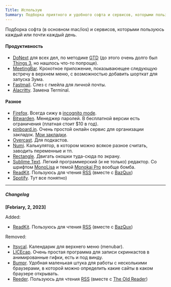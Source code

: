 ```yaml
---
Title: Использую
Summary: Подборка приятного и удобного софта и сервисов, которыми пользуюсь каждый или почти каждый день.
---
```


Подборка софта (в основном mac/ios) и сервисов, которыми пользуюсь каждый или почти каждый день.

#### Продуктивность

* [DoNext](https://apps.apple.com/us/app/donext-to-do-list/id1471853306) для всех дел, по методике [GTD](https://ru.wikipedia.org/wiki/Getting_Things_Done) (до этого очень долго был [Things 3](https://culturedcode.com/things/), но нашлось что-то попроще).
* [MeetingBar](https://meetingbar.onrender.com/). Крохотное приложение, показываюещее следующую встречу в верхнем меню, с возможностью добавить шорткат для запуска Зума.
* [Fastmail](https://fastmail.com). Слез с гмейла для личной почты.
* [Alacritty](https://alacritty.org/). Замена Terminal.

#### Разное

* [Firefox](https://getfirefox.com). Всегда сижу в [incognito mode](https://ru.wikipedia.org/wiki/%D0%A0%D0%B5%D0%B6%D0%B8%D0%BC_%D0%B8%D0%BD%D0%BA%D0%BE%D0%B3%D0%BD%D0%B8%D1%82%D0%BE).
* [Bitwarden](https://www.bitwarden.com/). Менеджер паролей. В бесплатной версии есть ограничения (платная стоит $10 в год).
* [pinboard.in](https://pinboard.in). Очень простой онлайн сервис для организации закладок. [Мои закладки](https://pinboard.in/u:alexeypegov).
* [Overcast](https://overcast.fm/). Для подкастов.
* [Numi](https://numi.io/). Калькулятор, в котором можно всякое разное считать, заводить переменные и тп.
* [Rectangle](https://rectangleapp.com/). Двигать окошки туда-сюда по экрану.
* [Sublime Text](https://www.sublimetext.com/). Легкий программерский (и не только) редактор. Со шрифтом [MonoLisa](https://www.monolisa.dev/) и темой [Monokai Pro](https://monokai.pro/) вообще бомба. 
* [ReadKit](https://readkit.app/). Пользуюсь для чтения [RSS](https://ru.wikipedia.org/wiki/RSS) (вместе с [BazQux](https://bazqux.com/))
* [Spotify](https://spotify.com). Тут все понятно)

---

##### Changelog
**[Febriary, 2, 2023]**

Added:
- [ReadKit](https://readkit.app/). Пользуюсь для чтения [RSS](https://ru.wikipedia.org/wiki/RSS) (вместе с [BazQux](https://bazqux.com/))

Removed:
* [Itsycal](https://www.mowglii.com/itsycal/). Календарик для верхнего меню (menubar).
* [LICEcap](https://www.cockos.com/licecap/). Очень простая программа для записи скринкастов в анимированные гифки, есть и под винду.
* [Bumpr](https://getbumpr.com/). Удобная маленькая штука для работы с несколькими браузерами, в которой можно определить какие сайты в каком браузере открывать.
* [Reeder](https://reederapp.com/). Пользуюсь для чтения [RSS](https://ru.wikipedia.org/wiki/RSS) (вместе с [The Old Reader](https://theoldreader.com))